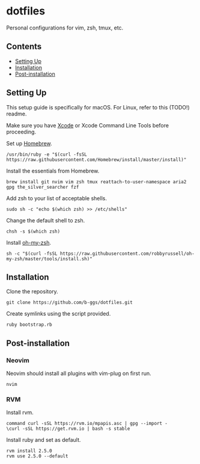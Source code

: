 # dotfiles

Personal configurations for vim, zsh, tmux, etc.

## Contents
* [Setting Up](#setting-up)
* [Installation](#installation)
* [Post-installation](#post-installation)

## Setting Up

This setup guide is specifically for macOS. For Linux, refer to this (TODO!) readme.

Make sure you have [Xcode](xcode_direct_download) or Xcode Command Line Tools before proceeding.

Set up [Homebrew](homebrew).

```
/usr/bin/ruby -e "$(curl -fsSL https://raw.githubusercontent.com/Homebrew/install/master/install)"
```

Install the essentials from Homebrew.

```
brew install git nvim vim zsh tmux reattach-to-user-namespace aria2 gpg the_silver_searcher fzf
```

Add zsh to your list of acceptable shells.

```
sudo sh -c "echo $(which zsh) >> /etc/shells"
```

Change the default shell to zsh.

```
chsh -s $(which zsh)
```

Install [oh-my-zsh](https://github.com/robbyrussell/oh-my-zsh).

```
sh -c "$(curl -fsSL https://raw.githubusercontent.com/robbyrussell/oh-my-zsh/master/tools/install.sh)"
```

## Installation

Clone the repository.

```
git clone https://github.com/b-ggs/dotfiles.git
```

Create symlinks using the script provided.

```
ruby bootstrap.rb
```

## Post-installation

### Neovim

Neovim should install all plugins with vim-plug on first run.

```
nvim
```

### RVM

Install rvm.

```
command curl -sSL https://rvm.io/mpapis.asc | gpg --import -
\curl -sSL https://get.rvm.io | bash -s stable
```

Install ruby and set as default.

```
rvm install 2.5.0
rvm use 2.5.0 --default
```

[xcode_direct_download]: https://stackoverflow.com/questions/10335747/how-to-download-xcode-dmg-or-xip-file
[homebrew]: https://brew.sh/
[oh-my-zsh]: https://github.com/robbyrussell/oh-my-zsh
[vundle]: https://github.com/VundleVim/Vundle.vim
